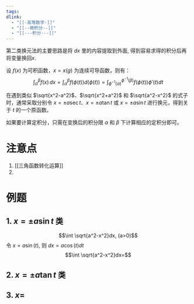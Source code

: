 ```yaml
---
tags: 
dlink:
  - "[[-高等数学-]]"
  - "[[--微积分--]]"
  - "[[---积分---]]"
---
```

第二类换元法的主要思路是将 $dx$ 里的内容提取到外面, 得到容易求得的积分后再将变量换回$x$. 

设 $f(x)$ 为可积函数，$x = x(g)$ 为连续可导函数，则有：
$$
\int_\alpha^\beta f(x) \, dx = \int_\alpha^\beta f(\phi(t))d(\phi(t)) = \int_{\phi^{-1}(\alpha)}^{\phi^{-1}(\beta)} f(\phi(t)) \phi\prime(t) dt
$$

在遇到类似 $\sqrt{x^2-a^2}$、$\sqrt{x^2+a^2}$ 和 $\sqrt{a^2-x^2}$ 的式子时，通常采取分别令 $x = \pm a \sec t$、$x = \pm a \tan t$ 或 $x = \pm a \sin t$ 进行换元，得到关于 $t$ 的一个原函数。

如果要计算定积分，只需在变换后的积分限 $\alpha$ 和 $\beta$ 下计算相应的定积分即可。


# 注意点
1. [[三角函数转化运算]]
2. 

# 例题
## 1. $x = \pm a \sin t$ 类
$$\int \sqrt{a^2-x^2}dx, (a>0)$$
令 $x=a\sin(t)$, 则 $dx=a\cos(t)dt$ 
$$\int \sqrt{a^2-x^2}dx=$$

## 2. $x = \pm a \tan t$ 类





## 3. $x=$